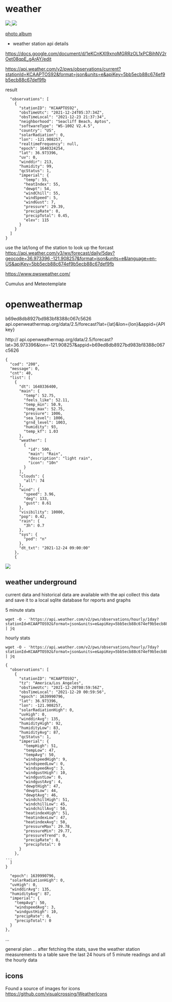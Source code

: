 # weather

<a href="images/weatherstation.jpg">
<img src="images/weatherstation_th.jpg">
</a>
<img src="images/20211225 weather.png">

<a href="https://photos.google.com/u/1/album/AF1QipMrKkpr44q9oncBbR-g1Uv2OszuV5eHCWaLdMhs">photo album</a>

* weather station api details

https://docs.google.com/document/d/1eKCnKXI9xnoMGRRzOL1xPCBihNV2rOet08qpE_gArAY/edit


https://api.weather.com/v2/pws/observations/current?stationId=KCAAPTOS92&format=json&units=e&apiKey=5bb5ecb88c674ef9b5ecb88c67def9fb

result
```
  "observations": [
    {
      "stationID": "KCAAPTOS92",
      "obsTimeUtc": "2021-12-24T05:37:34Z",
      "obsTimeLocal": "2021-12-23 21:37:34",
      "neighborhood": "Seacliff Beach, Aptos",
      "softwareType": "WS-1002 V2.4.5",
      "country": "US",
      "solarRadiation": 0,
      "lon": -121.908257,
      "realtimeFrequency": null,
      "epoch": 1640324254,
      "lat": 36.973396,
      "uv": 0,
      "winddir": 213,
      "humidity": 99,
      "qcStatus": 1,
      "imperial": {
        "temp": 55,
        "heatIndex": 55,
        "dewpt": 54,
        "windChill": 55,
        "windSpeed": 5,
        "windGust": 7,
        "pressure": 29.39,
        "precipRate": 0,
        "precipTotal": 0.45,
        "elev": 115
      }
    }
  ]
}
```

use the lat/long of the station to look up the forcast
https://api.weather.com/v3/wx/forecast/daily/5day?geocode=36.973396,-121.908257&format=json&units=e&language=en-US&apiKey=5bb5ecb88c674ef9b5ecb88c67def9fb

https://www.pwsweather.com/

Cumulus and Meteotemplate 


# openweathermap
b69ed8db8927bd983bf8388c067c5626
api.openweathermap.org/data/2.5/forecast?lat={lat}&lon={lon}&appid={API key}

http://
api.openweathermap.org/data/2.5/forecast?lat=36.973396&lon=-121.908257&appid=b69ed8db8927bd983bf8388c067c5626


```
{
  "cod": "200",
  "message": 0,
  "cnt": 40,
  "list": [
    {
      "dt": 1640336400,
      "main": {
        "temp": 52.75,
        "feels_like": 52.11,
        "temp_min": 50.9,
        "temp_max": 52.75,
        "pressure": 1006,
        "sea_level": 1006,
        "grnd_level": 1003,
        "humidity": 93,
        "temp_kf": 1.03
      },
      "weather": [
        {
          "id": 500,
          "main": "Rain",
          "description": "light rain",
          "icon": "10n"
        }
      ],
      "clouds": {
        "all": 74
      },
      "wind": {
        "speed": 3.96,
        "deg": 133,
        "gust": 8.61
      },
      "visibility": 10000,
      "pop": 0.42,
      "rain": {
        "3h": 0.7
      },
      "sys": {
        "pod": "n"
      },
      "dt_txt": "2021-12-24 09:00:00"
    },
    {

```
<img src="images/todo-1.jpg">

## weather underground
current data and historical data are available with the api
collect this data and save it to a local sqlite database for reports and graphs

5 minute stats
```
wget -O - 'https://api.weather.com/v2/pws/observations/hourly/1day?stationId=KCAAPTOS92&format=json&units=e&apiKey=5bb5ecb88c674ef9b5ecb88c67def9fb' | jq
```

hourly stats
```
wget -O - 'https://api.weather.com/v2/pws/observations/hourly/7day?stationId=KCAAPTOS92&format=json&units=e&apiKey=5bb5ecb88c674ef9b5ecb88c67def9fb' | jq

{
  "observations": [
    {
      "stationID": "KCAAPTOS92",
      "tz": "America/Los_Angeles",
      "obsTimeUtc": "2021-12-20T08:59:56Z",
      "obsTimeLocal": "2021-12-20 00:59:56",
      "epoch": 1639990796,
      "lat": 36.973396,
      "lon": -121.908257,
      "solarRadiationHigh": 0,
      "uvHigh": 0,
      "winddirAvg": 135,
      "humidityHigh": 92,
      "humidityLow": 83,
      "humidityAvg": 87,
      "qcStatus": 1,
      "imperial": {
        "tempHigh": 51,
        "tempLow": 47,
        "tempAvg": 50,
        "windspeedHigh": 9,
        "windspeedLow": 0,
        "windspeedAvg": 3,
        "windgustHigh": 10,
        "windgustLow": 0,
        "windgustAvg": 4,
        "dewptHigh": 47,
        "dewptLow": 44,
        "dewptAvg": 46,
        "windchillHigh": 51,
        "windchillLow": 45,
        "windchillAvg": 50,
        "heatindexHigh": 51,
        "heatindexLow": 47,
        "heatindexAvg": 50,
        "pressureMax": 29.78,
        "pressureMin": 29.77,
        "pressureTrend": 0,
        "precipRate": 0,
        "precipTotal": 0
      }
    },
...
  ]
}

```

      "epoch": 1639990796,
      "solarRadiationHigh": 0,
      "uvHigh": 0,
      "winddirAvg": 135,
      "humidityAvg": 87,
      "imperial": {
        "tempAvg": 50,
        "windspeedAvg": 3,
        "windgustHigh": 10,
        "precipRate": 0,
        "precipTotal": 0
      }
    },
...


general plan ... after fetching the stats, save the weather station measurements to a table
save the last 24 hours of 5 minute readings and all the hourly data

## icons
Found a source of images for icons
https://github.com/visualcrossing/WeatherIcons


